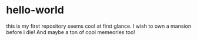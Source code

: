 # hello-world
this is my first repository
seems cool at first glance.
I wish to own a mansion before i die!
And maybe a ton of cool memeories too!
